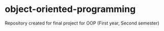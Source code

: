 # object-oriented-programming
Repository created for final project for OOP (First year, Second semester)
